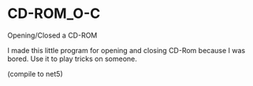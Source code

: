 # CD-ROM_O-C
Opening/Closed a CD-ROM

I made this little program for opening and closing CD-Rom because I was bored.
Use it to play tricks on someone.

(compile to net5)
